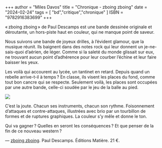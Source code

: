 +++
author = "Miles Davos"
title = "Chronique - zboing zboing"
date = "2024-02-24"
tags = [
    "bd","critique","chronique"
]
ISBN = "9782916383699"
+++

« zboing zboing » de Paul Descamps est une bande dessinée originale et déroutante, un hors-piste haut en couleur, qui ne manque point de saveur.

Nous suivons une bande de joyeux drilles, à l’évident glamour, que la musique réunit. Ils baignent dans des notes rock qui leur donnent un je-ne-sais-quoi d’aérien, de léger. Comme si la saleté du monde glissait sur eux, ne trouvant aucun point d’adhérence pour leur courber l’échine et leur faire baisser les yeux.

Les voilà qui accourent au lycée, un tantinet en retard. Depuis quand un rebelle arrive-t-il à temps ? En classe, ils visent les places du fond, comme tout bon cancre qui se respecte. Seulement voilà, les places sont occupées par une autre bande, celle-ci soudée par le jeu de la balle au pied.


![](/images/zboing-zboing.jpeg)

C’est la joute. Chacun ses instruments, chacun son rythme. Foisonnement d’attaques et contre-attaques, illustrées avec brio par un tourbillon de formes et de ruptures graphiques. La couleur s’y mêle et donne le ton.

Qui va gagner ? Quelles en seront les conséquences ? Et que penser de la fin de ce nouveau western ?

—
[zboing zboing](https://www.matiere.org/livres/zboing-zboing/). Paul Descamps. Éditions Matière. 21 €.

